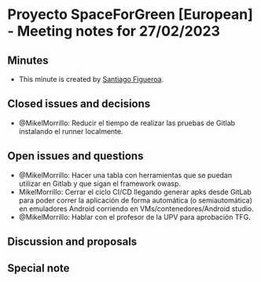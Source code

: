 # Proyecto SpaceForGreen [European] - Meeting notes for 27/02/2023

## Minutes

- This minute is created by [Santiago Figueroa](sfigueroa@ceit.es).

## Closed issues and decisions
- @MikelMorrillo: Reducir el tiempo de realizar las pruebas de Gitlab instalando el runner localmente.

## Open issues and questions

- @MikelMorrillo: Hacer una tabla con herramientas que se puedan utilizar en Gitlab y que sigan el framework owasp.
- MikelMorrillo: Cerrar el ciclo CI/CD llegando generar apks desde GitLab para poder correr la aplicación de forma automática (o semiautomática) en emuladores Android corriendo en VMs/contenedores/Android studio.
- @MikelMorrillo: Hablar con el profesor de la UPV para aprobación TFG.

## Discussion and proposals

## Special note
